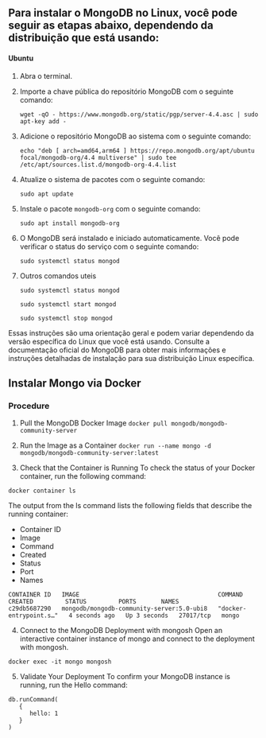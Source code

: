 ## Para instalar o MongoDB no Linux, você pode seguir as etapas abaixo, dependendo da distribuição que está usando:

#### Ubuntu
1. Abra o terminal.
2. Importe a chave pública do repositório MongoDB com o seguinte comando:
   ```
   wget -qO - https://www.mongodb.org/static/pgp/server-4.4.asc | sudo apt-key add -
   ```

3. Adicione o repositório MongoDB ao sistema com o seguinte comando:
   ```
   echo "deb [ arch=amd64,arm64 ] https://repo.mongodb.org/apt/ubuntu focal/mongodb-org/4.4 multiverse" | sudo tee /etc/apt/sources.list.d/mongodb-org-4.4.list
   ```

4. Atualize o sistema de pacotes com o seguinte comando:
   ```
   sudo apt update
   ```

5. Instale o pacote `mongodb-org` com o seguinte comando:
   ```
   sudo apt install mongodb-org
   ```

6. O MongoDB será instalado e iniciado automaticamente. Você pode verificar o status do serviço com o seguinte comando:
   ```
   sudo systemctl status mongod
   ```
7. Outros comandos uteis
   ```
   sudo systemctl status mongod

   sudo systemctl start mongod

   sudo systemctl stop mongod
   ```

Essas instruções são uma orientação geral e podem variar dependendo da versão específica do Linux que você está usando. Consulte a documentação oficial do MongoDB para obter mais informações e instruções detalhadas de instalação para sua distribuição Linux específica.

## Instalar Mongo via Docker

### Procedure
1. Pull the MongoDB Docker Image
`docker pull mongodb/mongodb-community-server`

2. Run the Image as a Container
`docker run --name mongo -d mongodb/mongodb-community-server:latest`

3. Check that the Container is Running
To check the status of your Docker container, run the following command:

`docker container ls`

The output from the ls command lists the following fields that describe the running container:

- Container ID
- Image
- Command
- Created
- Status
- Port
- Names

```
CONTAINER ID   IMAGE                                       COMMAND                  CREATED         STATUS         PORTS       NAMES
c29db5687290   mongodb/mongodb-community-server:5.0-ubi8   "docker-entrypoint.s…"   4 seconds ago   Up 3 seconds   27017/tcp   mongo
```

4. Connect to the MongoDB Deployment with mongosh
Open an interactive container instance of mongo and connect to the deployment with mongosh.

`docker exec -it mongo mongosh`

5. Validate Your Deployment
To confirm your MongoDB instance is running, run the Hello command:

```
db.runCommand(
   {
      hello: 1
   }
)
```

